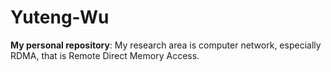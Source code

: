 # Yuteng-Wu
**My personal repository**:
My research area is computer network, especially RDMA, that is Remote Direct Memory Access.
